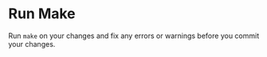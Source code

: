 # Run Make

Run `make` on your changes and fix any errors or warnings before you
commit your changes.
